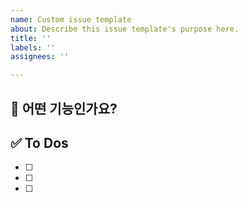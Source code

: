 ```yaml
---
name: Custom issue template
about: Describe this issue template's purpose here.
title: ''
labels: ''
assignees: ''

---
```


<!-- 제목은 [ 페이지명 ] 내용 으로 작성합니다  -->
<!-- ex) [ Main ] 메인 뷰 구현 -->
<!-- 대괄호 안에 띄어쓰기 있어용!!!!!!!! -->

## 💚 어떤 기능인가요?

## ✅ To Dos

- [ ]
- [ ]
- [ ]
